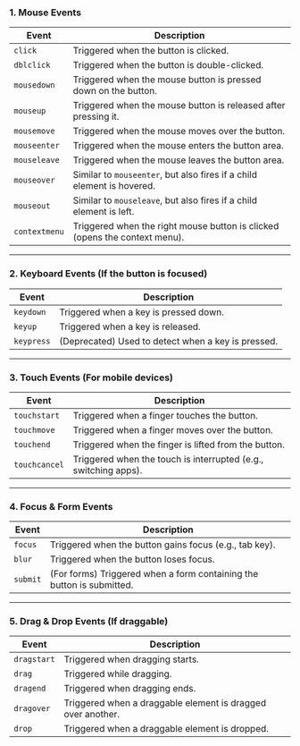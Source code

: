 ### **1. Mouse Events**

| Event         | Description |
|--------------|------------|
| `click`      | Triggered when the button is clicked. |
| `dblclick`   | Triggered when the button is double-clicked. |
| `mousedown`  | Triggered when the mouse button is pressed down on the button. |
| `mouseup`    | Triggered when the mouse button is released after pressing it. |
| `mousemove`  | Triggered when the mouse moves over the button. |
| `mouseenter` | Triggered when the mouse enters the button area. |
| `mouseleave` | Triggered when the mouse leaves the button area. |
| `mouseover`  | Similar to `mouseenter`, but also fires if a child element is hovered. |
| `mouseout`   | Similar to `mouseleave`, but also fires if a child element is left. |
| `contextmenu` | Triggered when the right mouse button is clicked (opens the context menu). |

---

### **2. Keyboard Events** (If the button is focused)

| Event      | Description |
|-----------|------------|
| `keydown`  | Triggered when a key is pressed down. |
| `keyup`    | Triggered when a key is released. |
| `keypress` | (Deprecated) Used to detect when a key is pressed. |

---

### **3. Touch Events** (For mobile devices)

| Event        | Description |
|-------------|------------|
| `touchstart`  | Triggered when a finger touches the button. |
| `touchmove`   | Triggered when a finger moves over the button. |
| `touchend`    | Triggered when the finger is lifted from the button. |
| `touchcancel` | Triggered when the touch is interrupted (e.g., switching apps). |

---

### **4. Focus & Form Events**

| Event   | Description |
|---------|------------|
| `focus`  | Triggered when the button gains focus (e.g., tab key). |
| `blur`   | Triggered when the button loses focus. |
| `submit` | (For forms) Triggered when a form containing the button is submitted. |

---

### **5. Drag & Drop Events** (If draggable)

| Event       | Description |
|------------|------------|
| `dragstart` | Triggered when dragging starts. |
| `drag`      | Triggered while dragging. |
| `dragend`   | Triggered when dragging ends. |
| `dragover`  | Triggered when a draggable element is dragged over another. |
| `drop`      | Triggered when a draggable element is dropped. |

